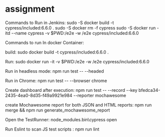 # assignment

Commands to Run in Jenkins:
sudo -S docker build -t cypress/included:6.6.0 .
sudo -S docker rm -f cypress
sudo -S docker run -itd --name cypress -v $PWD:/e2e -w /e2e cypress/included:6.6.0

Commands to run In docker Container:

build:
sudo docker build -t cypress/included:6.6.0 .

Run:
sudo docker run -it -v $PWD:/e2e -w /e2e cypress/included:6.6.0


Run in headless mode:
npm run test -- --headed

Run in Chrome:
npm run test -- --browser chrome

Create dashboard after execution:
npm run test -- --record --key bfedca34-2435-4ea0-8d35-f49a9921e984 --reporter mochawesome

create Mochawesome report for both JSON and HTML reports:
npm run merge && npm run generate_mochawesome_report

Open the TestRunner:
node_modules\.bin\cypress open


Run Eslint to scan JS test scripts :
npm run lint